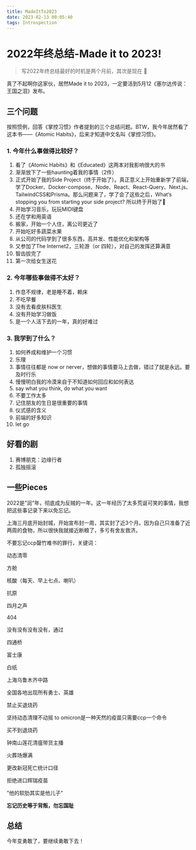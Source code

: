 ```yaml
---
title: MadeItTo2023
date: 2023-02-13 00:05:40
tags: Introspection
---
```


# 2022年终总结-Made it to 2023!

> 写2022年终总结最好的时机是两个月前，其次是现在 🤣

真了不起啊你这家伙，居然Made it to 2023，一定要活到5月12《塞尔达传说：王国之泪》发布。

## 三个问题

按照惯例，回答《掌控习惯》作者提到的三个总结问题。BTW，我今年居然看了这本书——《Atomic Habits》，后来才知道中文名叫《掌控习惯》。

### 1. 今年什么事做得比较好？

1. 看了《Atomic Habits》和《Educated》这两本对我影响很大的书
2. 渐渐放下了一些haunting着我的事情（2件）
3. 正式开始了我的Side Project（终于开始了）。真正意义上开始重新学了前端，学了Docker、Docker-compose、Node、React、React-Query、Next.js、TailwindCSS和Prisma。那么问题来了，学了会了这些之后，What‘s stopping you from starting your side project? 所以终于开始了🤣 
4. 开始学习音乐，玩玩MIDI键盘
5. 还在学和用英语
6. 搬家，开始一个人住，离公司更近了
7. 开始吃好多蔬菜水果
8. 从公司的代码学到了很多东西，高并发、性能优化和架构等
9. 又参加了The Internet2，三轮游（or 四轮），对自己的发挥还算满意
10. 智齿拔完了
11. 第一次给女生送花

### 2. 今年哪些事做得不太好？

1. 作息不规律，老是睡不着，赖床
2. 不吃早餐
3. 没有去看皮肤科医生
4. 没有开始学习做饭
5. 是一个人活下去的一年，真的好难过

### 3. 我学到了什么？

1. 如何养成和维护一个习惯
2. 乐理
3. 事情往往都是 now or nerver，想做的事情要马上去做，错过了就是永远。要及时行乐
4. 慢慢明白我的冷漠来自于不知道如何回应和如何表达
5. say what you think, do what you want
6. 不要工作太多
7. 记住朋友的生日是很重要的事情
8. 仪式感的含义
9. 前端的好多知识
10. let go

## 好看的剧

1. 赛博朋克：边缘行者
2. 孤独摇滚

## 一些Pieces

2022是”润“年，彻底成为反贼的一年。这一年经历了太多荒诞可笑的事情，我想把这些事记录下来以免忘记。

上海三月底开始封城，开始宣布封一周，其实封了近3个月。因为自己只准备了近两周的食物，所以很快我就接近断粮了，多亏有舍友救济。

不要忘记ccp罄竹难书的罪行，关键词：

动态清零

方舱

核酸（每天、早上七点、喇叭）

抗原

四月之声

404

没有没有没有没有，通过

四通桥

富士康

白纸

上海乌鲁木齐中路

全国各地出现所有勇士、英雄

禁止买退烧药

坚持动态清理不动摇 to omicron是一种天然的疫苗只需要ccp一个命令

买不到退烧药

钟南山莲花清瘟带货主播

火葬场爆满

更改新冠死亡统计口径

拒绝进口辉瑞疫苗

”他的软肋其实是他儿子“

**忘记历史等于背叛，勿忘国耻**



## 总结

今年变勇敢了，要继续勇敢下去！
